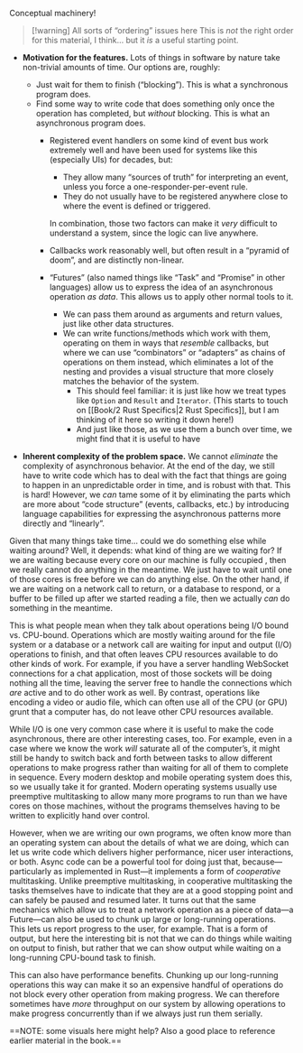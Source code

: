 Conceptual machinery!

> [!warning] All sorts of “ordering” issues here
> This is *not* the right order for this material, I think… but it *is* a useful starting point.

- **Motivation for the features.** Lots of things in software by nature take non-trivial amounts of time. Our options are, roughly:
    - Just wait for them to finish (“blocking”). This is what a synchronous program does.
    - Find some way to write code that does something only once the operation has completed, but *without* blocking. This is what an asynchronous program does.
        - Registered event handlers on some kind of event bus work extremely well and have been used for systems like this (especially UIs) for decades, but:
            - They allow many “sources of truth” for interpreting an event, unless you force a one-responder-per-event rule.
            - They do not usually have to be registered anywhere close to where the event is defined or triggered.

            In combination, those two factors can make it *very* difficult to understand a system, since the logic can live anywhere.

        - Callbacks work reasonably well, but often result in a “pyramid of doom”, and are distinctly non-linear.

        - “Futures” (also named things like “Task” and “Promise” in other languages) allow us to express the idea of an asynchronous operation *as data*. This allows us to apply other normal tools to it.
            - We can pass them around as arguments and return values, just like other data structures.
            - We can write functions/methods which work with them, operating on them in ways that *resemble* callbacks, but where we can use “combinators” or “adapters” as chains of operations on them instead, which eliminates a lot of the nesting and provides a visual structure that more closely matches the behavior of the system.
                - This should feel familiar: it is just like how we treat types like `Option` and `Result` and `Iterator`. (This starts to touch on [[Book/2 Rust Specifics|2 Rust Specifics]], but I am thinking of it here so writing it down here!)
                - And just like those, as we use them a bunch over time, we might find that it is useful to have 

- **Inherent complexity of the problem space.** We cannot *eliminate* the complexity of asynchronous behavior. At the end of the day, we still have to write code which has to deal with the fact that things are going to happen in an unpredictable order in time, and is robust with that. This is hard! However, we *can* tame some of it by eliminating the parts which are more about “code structure” (events, callbacks, etc.) by introducing language capabilities for expressing the asynchronous patterns more directly and “linearly”.

Given that many things take time… could we do something else while waiting around? Well, it depends: what kind of thing are we waiting for? If we are waiting because every core on our machine is fully occupied , then we really cannot do anything in the meantime. We just have to wait until one of those cores is free before we can do anything else. On the other hand, if we are waiting on a network call to return, or a database to respond, or a buffer to be filled up after we started reading a file, then we actually *can* do something in the meantime.

This is what people mean when they talk about operations being I/O bound vs. CPU-bound. Operations which are mostly waiting around for the file system or a database or a network call are waiting for input and output (I/O) operations to finish, and that often leaves CPU resources available to do other kinds of work. For example, if you have a server handling WebSocket connections for a chat application, most of those sockets will be doing nothing all the time, leaving the server free to handle the connections which *are* active and to do other work as well. By contrast, operations like encoding a video or audio file, which can often use all of the CPU (or GPU) grunt that a computer has, do not leave other CPU resources available.

While I/O is one very common case where it is useful to make the code asynchronous, there are other interesting cases, too. For example, even in a case where we know the work *will* saturate all of the computer’s, it might still be handy to switch back and forth between tasks to allow different operations to make progress rather than waiting for all of them to complete in sequence. Every modern desktop and mobile operating system does this, so we usually take it for granted. Modern operating systems usually use preemptive multitasking to allow many more programs to run than we have cores on those machines, without the programs themselves having to be written to explicitly hand over control.

However, when we are writing our own programs, we often know more than an operating system can about the details of what we are doing, which can let us write code which delivers higher performance, nicer user interactions, or both. Async code can be a powerful tool for doing just that, because—particularly as implemented in Rust—it implements a form of *cooperative* multitasking. Unlike preemptive multitasking, in cooperative multitasking the tasks themselves have to indicate that they are at a good stopping point and can safely be paused and resumed later. It turns out that the same mechanics which allow us to treat a network operation as a piece of data—a Future—can also be used to chunk up large or long-running operations. This lets us report progress to the user, for example. That is a form of output, but here the interesting bit is not that we can do things while waiting on output to finish, but rather that we can show output while waiting on a long-running CPU-bound task to finish.

This can also have performance benefits. Chunking up our long-running operations this way can make it so an expensive handful of operations do not block every other operation from making progress. We can therefore sometimes have *more* throughput on our system by allowing operations to make progress concurrently than if we always just run them serially.

==NOTE: some visuals here might help? Also a good place to reference earlier material in the book.==
